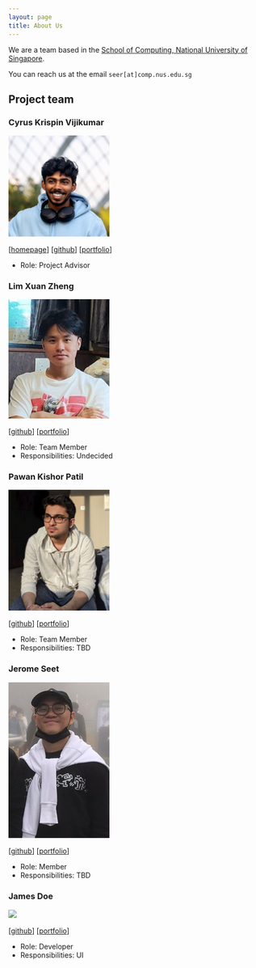 ```yaml
---
layout: page
title: About Us
---
```


We are a team based in the [School of Computing, National University of Singapore](http://www.comp.nus.edu.sg).

You can reach us at the email `seer[at]comp.nus.edu.sg`

## Project team

### Cyrus Krispin Vijikumar

<img src="images/cyrus-krispin.png" width="200px">

[[homepage](http://www.comp.nus.edu.sg/~damithch)]
[[github](https://github.com/cyrus-krispin)]
[[portfolio](team/cyrus-krispin.md)]

* Role: Project Advisor

### Lim Xuan Zheng

<img src="images/zhengsterz.png" width="200px">

[[github](http://github.com/zhengsterz)]
[[portfolio](team/zhengsterz.md)]

* Role: Team Member
* Responsibilities: Undecided

### Pawan Kishor Patil

<img src="images/pawan.png" width="200px">

[[github](http://github.com/PawanPatil19)]
[[portfolio](team/johndoe.md)]

* Role: Team Member
* Responsibilities: TBD


### Jerome Seet

<img src="images/yaladah.png" width="200px">

[[github](http://github.com/yaldah)]
[[portfolio](team/zhengsterz.md)]

* Role: Member
* Responsibilities: TBD

### James Doe

<img src="images/johndoe.png" width="200px">

[[github](http://github.com/johndoe)]
[[portfolio](team/zhengsterz.md)]

* Role: Developer
* Responsibilities: UI
